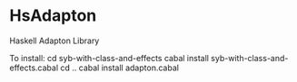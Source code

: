 HsAdapton
=========

Haskell Adapton Library

To install:
	cd syb-with-class-and-effects
	cabal install syb-with-class-and-effects.cabal
	cd ..
	cabal install adapton.cabal
